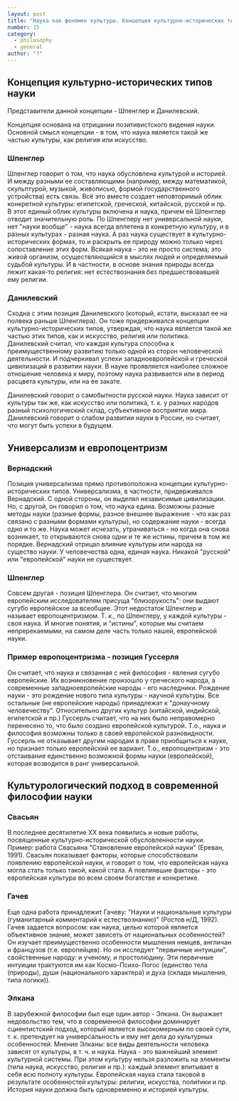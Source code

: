 ```yaml
---
layout: post
title: "Наука как феномен культуры. Концепция культурно-исторических типов науки. Универсализм и европоцентризм. Культурологический подход в современной философии науки"
number: 15
category:
  - philosophy
  - general
author: "?"
---
```


## Концепция культурно-исторических типов науки
Представители данной концепции - Шпенглер и Данилевский.

Концепция основана на отрицании позитивистского видения науки. Основной смысл концепции - в том, что наука является такой же частью культуры, как религия или искусство. 

### Шпенглер
Шпенглер говорит о том, что наука обусловлена культурой и историей. И между разными ее составляющими (например, между математикой, скульптурой, музыкой, живописью, формой государственного устройства) есть связь. Всё это вместе создает неповторимый облик конкретной культуры: египетской, греческой, китайской, русской и пр. В этот единый облик культуры включена и наука, причем ей Шпенглер отводит значительную роль. По Шпенглеру нет универсальной науки, нет "науки вообще" - наука всегда вплетена в конкретную культуру, и в разных культурах - разная наука. А раз наука существует в культурно-исторических формах, то и раскрыть ее природу можно только через сопоставление этих форм. Всякая наука - это не просто система; это живой организм, осуществляющийся в мыслях людей и определяемый судьбой культуры. И в частности, в основе знания природы всегда лежит какая-то религия: нет естествознания без предшествовавшей ему религии.

### Данилевский
Сходна с этим позиция Данилевского (который, кстати, высказал ее на полвека раньше Шпенглера). Он тоже придерживался концепции культурно-исторических типов, утверждая, что наука является такой же частью этих типов, как и искусство, религия или политика. Данилевский считал, что каждая культура способна к преимущественному развитию только одной из сторон человеческой деятельности. И подчеркивал успехи западноевропейской и греческой цивилизаций в развитии науки. В науке проявляется наиболее сложное отношение человека к миру, поэтому наука развивается или в период расцвета культуры, или на ее закате.

Данилевский говорит о самобытности русской науки. Наука зависит от культуры так же, как искусство или политика, т. к. у разных народов разный психологический склад, субъективное восприятие мира. Данилевский говорит о слабом развитии науки в России, но считает, что могут быть успехи в будущем.

## Универсализм и европоцентризм
### Вернадский
Позиция универсализма прямо противоположна концепции культурно-исторических типов. Универсализма, в частности, придерживался Вернадский. С одной стороны, он выделял независимые цивилизации. Но, с другой, он говорил о том, что наука едина. Возможны разные методы науки (разные формы, разное внешнее выражение - что как раз связано с разными формами культуры), но содержание науки - всегда одно и то же. Наука может исчезать, утрачиваться - но когда она снова возникает, то открываются снова одни и те же истины, причем в том же порядке. Вернадский отрицал влияние культуры или народа на существо науки. У человечества одна, единая наука. Никакой "русской" или "европейской" науки не существует.

### Шпенглер
Совсем другая - позиция Шпенглера. Он считает, что многим европейским исследователям присуща "близорукость": они выдают сугубо европейское за всеобщее. Этот недостаток Шпенглер и называет европоцентризмом. Т. к., по Шпенглеру, у каждой культуры - своя наука. И многие понятия, и "истины", которые мы считаем непререкаемыми, на самом деле часть только нашей, европейской науки.

### Пример европоцентризма - позиция Гуссерля
Он считает, что наука и связанная с ней философия - явления сугубо европейские. Их возникновение произошло у греческого народа, а современные западноевропейские народы - его наследники. Рождение науки - это рождение нового типа культуры - научной культуры. Все остальные (не европейские народы) принадлежат к "донаучному человечеству". Относительно других культур (китайской, индийской, египетской и пр.) Гуссерль считает, что на них было неправомерно перенесено то, что было создано европейской культурой. Т.о., наука и философия возможны только в своей европейской разновидности. Гуссерль не отказывает другим народам в праве приобщиться к науке, но признает только европейский ее вариант. Т.о., европоцентризм - это отстаивание единственно возможной формы науки (европейской), которая возводится в ранг универсальной.

## Культурологический подход в современной философии науки
### Свасьян
В последнее десятилетие ХХ века появились и новые работы, посвященные культурно-исторической обусловленности науки. Пример: работа Свасьяна "Становление европейской науки" (Ереван, 1991). Свасьян показывает факторы, которые способствовали появлению европейской науки, и говорит о том, что европейская наука могла стать только такой, какой стала. А повлиявшие факторы - это европейская культура во всем своем богатстве и конкретике.

### Гачев
Еще одна работа принадлежит Гачеву: "Науки и национальные культуры (гуманитарный комментарий к естествознанию)" (Ростов н/Д, 1992). Гачев задается вопросом: как наука, целью которой является объективное знание, может зависеть от национальных особенностей? Он изучает преимущественно особенности мышления немцев, англичан и французов (т.е. европейцев). Но он исследует "первичные интуиции", свойственные народу: и ученому, и простолюдину. Эти первичные интуиции трактуются им как Космо-Психо-Логос (единство тела (природы), души (национального характера) и духа (склада мышления, типа логики)).

### Элкана
В зарубежной философии был еще один автор - Элкана. Он выражает недовольство тем, что в современной философии доминирует сциентистский подход, который является высокомерным по своей сути, т. к. претендует на универсальность и ему нет дела до культурных особенностей. Мнение Элканы: все виды деятельности человека зависят от культуры, в т. ч. и наука. Наука - это важнейший элемент культурной системы. При этом культуру нельзя разложить на элементы (типа наука, искусство, религия и пр.): каждый элемент впитывает в себя всю полноту культуры. Европейская наука стала таковой в результате особенностей культуры: религии, искусства, политики и пр. История науки должна быть одновременно и историей культуры. 
